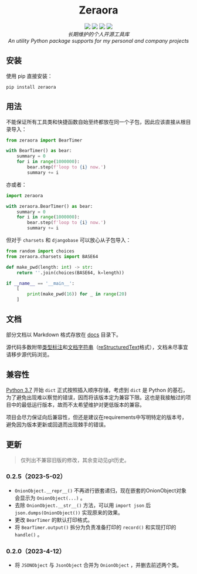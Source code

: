 <h1 align="center" style="padding-top: 32px">Zeraora</h1>

<div align="center">
    <a href="https://docs.python.org/zh-cn/3/whatsnew/index.html"><img src="https://img.shields.io/badge/Python-3.7%20%2B-blue.svg?logo=python&logoColor=yellow"></a>
    <a href="https://en.wikipedia.org/wiki/MIT_License"><img src="https://img.shields.io/badge/License-MIT-purple.svg"></a>
    <a href="https://pypi.org/project/Zeraora/"><img src="https://img.shields.io/pypi/v/zeraora?color=darkgreen&label=PyPI"></a>
    <a href=""><img src="https://img.shields.io/conda/v/conda-forge/zeraora"></a>
</div>
<div align="center">
    <i>长期维护的个人开源工具库</i>
    <br>
    <i>An utility Python package supports for my personal and company projects</i>
</div>

## 安装

使用 pip 直接安装：

```shell
pip install zeraora
```

## 用法

不能保证所有工具类和快捷函数自始至终都放在同一个子包，因此应该直接从根目录导入：

```python
from zeraora import BearTimer

with BearTimer() as bear:
    summary = 0
    for i in range(1000000):
        bear.step(f'loop to {i} now.')
        summary += i
```

亦或者：

```python
import zeraora

with zeraora.BearTimer() as bear:
    summary = 0
    for i in range(1000000):
        bear.step(f'loop to {i} now.')
        summary += i
```

但对于 `charsets` 和 `djangobase` 可以放心从子包导入：

```python
from random import choices
from zeraora.charsets import BASE64

def make_pwd(length: int) -> str:
    return ''.join(choices(BASE64, k=length))

if __name__ == '__main__':
    [
        print(make_pwd(16)) for _ in range(20)
    ]
```

## 文档

部分文档以 Markdown 格式存放在 [docs](./docs/README.md) 目录下。

源代码多数附带[类型标注](https://docs.python.org/zh-cn/3/glossary.html#term-type-hint)和[文档字符串](https://docs.python.org/zh-cn/3/glossary.html#term-docstring)（[reStructuredText](https://zh.wikipedia.org/wiki/ReStructuredText)格式），文档未尽事宜请移步源代码浏览。

## 兼容性

[Python 3.7](https://docs.python.org/zh-cn/3/whatsnew/3.7.html#summary-release-highlights) 开始 `dict` 正式按照插入顺序存储，考虑到 `dict` 是 Python 的基石，为了避免出现难以察觉的错误，因而将该版本定为兼容下限。这也是我接触过的项目中的最低运行版本，故而不太希望维护对更低版本的兼容。

项目会尽力保证向后兼容性，但还是建议在requirements中写明特定的版本号，避免因为版本更新或回退而出现棘手的错误。

## 更新

> 仅列出不兼容旧版的修改，其余变动见git历史。

### 0.2.5（2023-5-02）

- `OnionObject.__repr__()` 不再进行嵌套递归，现在嵌套的OnionObject对象会显示为 `OnionObject(...)` 。
- 去除 `OnionObject.__str__()` 方法，可以用 `import json` 后 `json.dumps(OnionObject())` 实现原来的效果。
- 更改 `BearTimer` 的默认打印格式。
- 将 `BearTimer.output()` 拆分为负责准备打印的 `record()` 和实现打印的 `handle()` 。

### 0.2.0（2023-4-12）

- 将 `JSONObject` 与 `JsonObject` 合并为 `OnionObject` ，并删去前述两个类。
